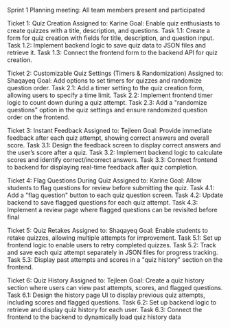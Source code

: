 Sprint 1 Planning meeting: All team members present and participated

Ticket 1: Quiz Creation
Assigned to: Karine
Goal: Enable quiz enthusiasts to create quizzes with a title, description, and questions.
Task 1.1: Create a form for quiz creation with fields for title, description, and question input.
Task 1.2: Implement backend logic to save quiz data to JSON files and retrieve it.
Task 1.3: Connect the frontend form to the backend API for quiz creation.

Ticket 2: Customizable Quiz Settings (Timers & Randomization)
Assigned to: Shaqayeq
Goal: Add options to set timers for quizzes and randomize question order.
Task 2.1: Add a timer setting to the quiz creation form, allowing users to specify a time limit.
Task 2.2: Implement frontend timer logic to count down during a quiz attempt.
Task 2.3: Add a "randomize questions" option in the quiz settings and ensure randomized question order on the frontend.

Ticket 3: Instant Feedback
Assigned to: Tejleen
Goal: Provide immediate feedback after each quiz attempt, showing correct answers and overall score.
Task 3.1: Design the feedback screen to display correct answers and the user’s score after a quiz.
Task 3.2: Implement backend logic to calculate scores and identify correct/incorrect answers.
Task 3.3: Connect frontend to backend for displaying real-time feedback after quiz completion.

Ticket 4: Flag Questions During Quiz
Assigned to: Karine
Goal: Allow students to flag questions for review before submitting the quiz.
Task 4.1: Add a "flag question" button to each quiz question screen.
Task 4.2: Update backend to save flagged questions for each quiz attempt.
Task 4.3: Implement a review page where flagged questions can be revisited before final 

Ticket 5: Quiz Retakes
Assigned to: Shaqayeq
Goal: Enable students to retake quizzes, allowing multiple attempts for improvement.
Task 5.1: Set up frontend logic to enable users to retry completed quizzes.
Task 5.2: Track and save each quiz attempt separately in JSON files for progress tracking.
Task 5.3: Display past attempts and scores in a "quiz history" section on the frontend.

Ticket 6: Quiz History
Assigned to: Tejleen
Goal: Create a quiz history section where users can view past attempts, scores, and flagged questions.
Task 6.1: Design the history page UI to display previous quiz attempts, including scores and flagged questions.
Task 6.2: Set up backend logic to retrieve and display quiz history for each user.
Task 6.3: Connect the frontend to the backend to dynamically load quiz history data
